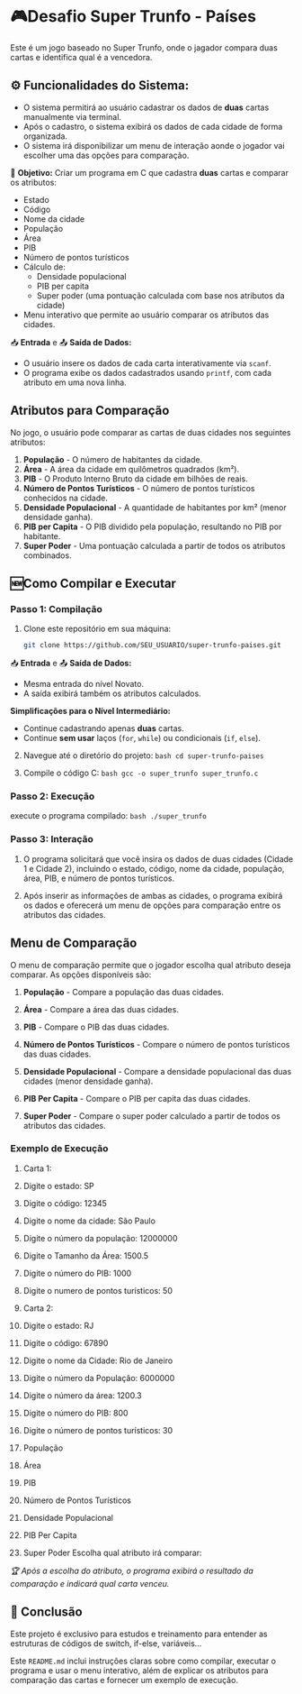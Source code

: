# 🎮Desafio Super Trunfo - Países

Este é um jogo baseado no Super Trunfo, onde o jagador compara duas cartas e identifica qual é a vencedora.

## ⚙️ Funcionalidades do Sistema:

*   O sistema permitirá ao usuário cadastrar os dados de **duas** cartas manualmente via terminal.
*   Após o cadastro, o sistema exibirá os dados de cada cidade de forma organizada.
*   O sistema irá disponibilizar um menu de interação aonde o jogador vai escolher uma das opções para comparação. 

🚩 **Objetivo:** Criar um programa em C que cadastra **duas** cartas e comparar os atributos:
  - Estado
  - Código
  - Nome da cidade
  - População
  - Área
  - PIB
  - Número de pontos turísticos
- Cálculo de:
  - Densidade populacional
  - PIB per capita
  - Super poder (uma pontuação calculada com base nos atributos da cidade)
- Menu interativo que permite ao usuário comparar os atributos das cidades.


📥 **Entrada** e 📤 **Saída de Dados:**

*   O usuário insere os dados de cada carta interativamente via `scanf`.
*   O programa exibe os dados cadastrados usando `printf`, com cada atributo em uma nova linha.

## Atributos para Comparação

No jogo, o usuário pode comparar as cartas de duas cidades nos seguintes atributos:

1. **População** - O número de habitantes da cidade.
2. **Área** - A área da cidade em quilômetros quadrados (km²).
3. **PIB** - O Produto Interno Bruto da cidade em bilhões de reais.
4. **Número de Pontos Turísticos** - O número de pontos turísticos conhecidos na cidade.
5. **Densidade Populacional** - A quantidade de habitantes por km² (menor densidade ganha).
6. **PIB per Capita** - O PIB dividido pela população, resultando no PIB por habitante.
7. **Super Poder** - Uma pontuação calculada a partir de todos os atributos combinados.

## 🆕Como Compilar e Executar

### Passo 1: Compilação

1. Clone este repositório em sua máquina:
   ```bash
   git clone https://github.com/SEU_USUARIO/super-trunfo-paises.git
📥 **Entrada** e 📤 **Saída de Dados:**

*   Mesma entrada do nível Novato.
*   A saída exibirá também os atributos calculados.

**Simplificações para o Nível Intermediário:**

*   Continue cadastrando apenas **duas** cartas.
*   Continue **sem usar** laços (`for`, `while`) ou condicionais (`if`, `else`).

2. Navegue até o diretório do projeto:
 ``bash
cd super-trunfo-paises``

3. Compile o código C:
   ``bash
   gcc -o super_trunfo super_trunfo.c``

### Passo 2: Execução
execute o programa compilado:
``bash
./super_trunfo``

### Passo 3: Interação
1. O programa solicitará que você insira os dados de duas cidades (Cidade 
   1 e Cidade 2), incluindo o estado, código, nome da cidade, população, 
   área, PIB, e número de pontos turísticos.

2. Após inserir as informações de ambas as cidades, o programa exibirá os 
   dados e oferecerá um menu de opções para comparação entre os atributos 
   das cidades.

## Menu de Comparação
O menu de comparação permite que o jogador escolha qual atributo deseja comparar. As opções disponíveis são:

1. **População** - Compare a população das duas cidades.

2. **Área** - Compare a área das duas cidades.

3. **PIB** - Compare o PIB das duas cidades.

4. **Número de Pontos Turísticos** - Compare o número de pontos turísticos das 
   duas cidades.

5. **Densidade Populacional** - Compare a densidade populacional das duas 
   cidades (menor densidade ganha).

6. **PIB Per Capita** - Compare o PIB per capita das duas cidades.

7. **Super Poder** - Compare o super poder calculado a partir de todos os 
   atributos das cidades.
 

### Exemplo de Execução
1. Carta 1:
2. Digite o estado:
 SP
3. Digite o código:
12345
4. Digite o nome da cidade:
São Paulo
5. Digite o número da população:
12000000
6. Digite o Tamanho da Área:
1500.5
7. Digite o número do PIB:
1000
8. Digite o numero de pontos turísticos:
50

1. Carta 2:
2. Digite o estado:
RJ
3. Digite o código:
67890
4. Digite o nome da Cidade:
Rio de Janeiro
5. Digite o número da População:
6000000
6. Digite o número da área:
1200.3
7. Digite o número do PIB:
800
8. Digite o número de pontos turísticos:
30

1. População
2. Área
3. PIB
4. Número de Pontos Turísticos
5. Densidade Populacional
6. PIB Per Capita
7. Super Poder
Escolha qual atributo irá comparar:

*🏆 Após a escolha do atributo, o programa exibirá o resultado da comparação e indicará qual carta venceu.*


## 🏁 Conclusão
Este projeto é exclusivo para estudos e treinamento para entender as estruturas de códigos de switch, if-else, variáveis... 

Este `README.md` inclui instruções claras sobre como compilar, executar o programa e usar o menu interativo, além de explicar os atributos para comparação das cartas e fornecer um exemplo de execução.

